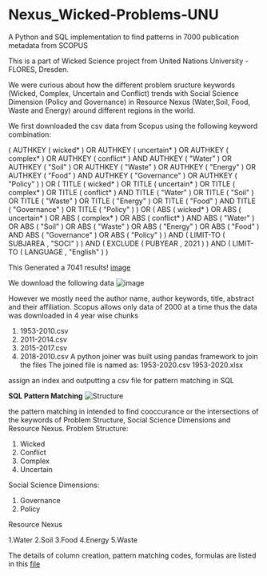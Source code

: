 # Nexus_Wicked-Problems-UNU
A Python and SQL implementation to find patterns in 7000 publication metadata from SCOPUS

This is a part of Wicked Science project from United Nations University - FLORES, Dresden.

We were curious about how the different problem sructure keywords (Wicked, Complex, Uncertain and Conflict) trends with Social Science Dimension (Policy and Governance) in Resource Nexus (Water,Soil, Food, Waste and Energy) around different regions in the world.

We first downloaded the csv data from Scopus using the following keyword combination:

( AUTHKEY ( wicked* )  OR  AUTHKEY ( uncertain* )  OR  AUTHKEY ( complex* )  OR  AUTHKEY ( conflict* )  AND  AUTHKEY ( "Water" )  OR  AUTHKEY ( "Soil" )  OR  AUTHKEY ( "Waste" )  OR  AUTHKEY ( "Energy" )  OR  AUTHKEY ( "Food" )  AND  AUTHKEY ( "Governance" )  OR  AUTHKEY ( "Policy" ) )  OR  ( TITLE ( wicked* )  OR  TITLE ( uncertain* )  OR  TITLE ( complex* )  OR  TITLE ( conflict* )  AND  TITLE ( "Water" )  OR  TITLE ( "Soil" )  OR  TITLE ( "Waste" )  OR  TITLE ( "Energy" )  OR  TITLE ( "Food" )  AND  TITLE ( "Governance" )  OR  TITLE ( "Policy" ) )  OR  ( ABS ( wicked* )  OR  ABS ( uncertain* )  OR  ABS ( complex* )  OR  ABS ( conflict* )  AND  ABS ( "Water" )  OR  ABS ( "Soil" )  OR  ABS ( "Waste" )  OR  ABS ( "Energy" )  OR  ABS ( "Food" )  AND  ABS ( "Governance" )  OR  ABS ( "Policy" ) )  AND  ( LIMIT-TO ( SUBJAREA ,  "SOCI" ) )  AND  ( EXCLUDE ( PUBYEAR ,  2021 ) )  AND  ( LIMIT-TO ( LANGUAGE ,  "English" ) ) 

This Generated a 7041 results!
[image](https://user-images.githubusercontent.com/65511509/118087132-62a76980-b3c5-11eb-8601-adb801c1c70a.png)

We download the following data
![image](https://user-images.githubusercontent.com/65511509/118087317-a7330500-b3c5-11eb-9bdb-ec40128d8d5e.png)

However we mostly need the author name, author keywords, title, abstract and their affiliation. Scopus allows only data of 2000 at a time thus the data was downloaded in 4 year wise chunks
1. 1953-2010.csv
2. 2011-2014.csv
3. 2015-2017.csv
4. 2018-2010.csv
A python joiner was built using pandas framework to join the files
The joined file is named as:
1953-2020.csv
1953-2020.xlsx

assign an index and outputting a csv file for pattern matching in SQL

**SQL Pattern Matching**
![Structure](https://user-images.githubusercontent.com/65511509/118099074-08160980-b3d5-11eb-8e43-9286d8b67291.jpg)

the pattern matching in intended to find cooccurance or the intersections of the keywords of Problem Structure, Social Science Dimensions and Resource Nexus.
Problem Structure:
1. Wicked
2. Conflict
3. Complex
4. Uncertain

Social Science Dimensions: 

1. Governance
2. Policy


Resource Nexus

1.Water
2.Soil
3.Food
4.Energy
5.Waste

The details of column creation, pattern matching codes, formulas are listed in this [file](https://drive.google.com/file/d/1IsdevgmWRnhcy74gdfrgNDUMmVd-oWtR/view?usp=sharing "Google_sheet")


